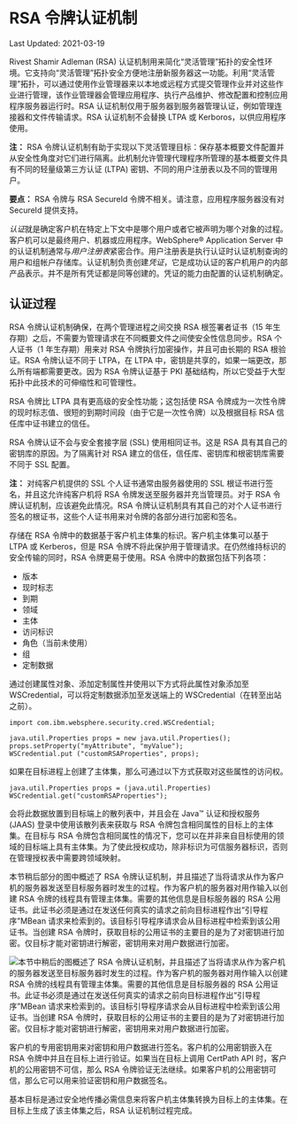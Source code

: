 # RSA 令牌认证机制

Last Updated: 2021-03-19

Rivest Shamir Adleman (RSA) 认证机制用来简化“灵活管理”拓扑的安全性环境。它支持向“灵活管理”拓扑安全方便地注册新服务器这一功能。利用“灵活管理”拓扑，可以通过使用作业管理器来以本地或远程方式提交管理作业并对这些作业进行管理，该作业管理器会管理应用程序、执行产品维护、修改配置和控制应用程序服务器运行时。RSA 认证机制仅用于服务器到服务器管理认证，例如管理连接器和文件传输请求。RSA 认证机制不会替换 LTPA 或 Kerboros，以供应用程序使用。



**注：** RSA 令牌认证机制有助于实现以下灵活管理目标：保存基本概要文件配置并从安全性角度对它们进行隔离。此机制允许管理代理程序所管理的基本概要文件具有不同的轻量级第三方认证 (LTPA) 密钥、不同的用户注册表以及不同的管理用户。



**要点：** RSA 令牌与 RSA SecureId 令牌不相关。请注意，应用程序服务器没有对 SecureId 提供支持。



*认证*就是确定客户机在特定上下文中是哪个用户或者它被声明为哪个对象的过程。客户机可以是最终用户、机器或应用程序。WebSphere® Application Server 中的认证机制通常与*用户注册表*紧密合作。用户注册表是执行认证时认证机制查询的用户和组帐户存储库。认证机制负责创建*凭证*，它是成功认证的客户机用户的内部产品表示。并不是所有凭证都是同等创建的。凭证的能力由配置的认证机制确定。

## 认证过程

RSA 令牌认证机制确保，在两个管理进程之间交换 RSA 根签署者证书（15 年生存期）之后，不需要为管理请求在不同概要文件之间使安全性信息同步。RSA 个人证书（1 年生存期）用来对 RSA 令牌执行加密操作，并且可由长期的 RSA 根验证。RSA 令牌认证不同于 LTPA，在 LTPA 中，密钥是共享的，如果一端更改，那么所有端都需要更改。因为 RSA 令牌认证基于 PKI 基础结构，所以它受益于大型拓扑中此技术的可伸缩性和可管理性。

RSA 令牌比 LTPA 具有更高级的安全性功能；这包括使 RSA 令牌成为一次性令牌的现时标志值、很短的到期时间段（由于它是一次性令牌）以及根据目标 RSA 信任库中证书建立的信任。

RSA 令牌认证不会与安全套接字层 (SSL) 使用相同证书。这是 RSA 具有其自己的密钥库的原因。为了隔离针对 RSA 建立的信任，信任库、密钥库和根密钥库需要不同于 SSL 配置。



**注：** 对纯客户机提供的 SSL 个人证书通常由服务器使用的 SSL 根证书进行签名，并且这允许纯客户机将 RSA 令牌发送至服务器并充当管理员。对于 RSA 令牌认证机制，应该避免此情况。RSA 令牌认证机制具有其自己的对个人证书进行签名的根证书，这些个人证书用来对令牌的各部分进行加密和签名。

存储在 RSA 令牌中的数据基于客户机主体集的标识。客户机主体集可以基于 LTPA 或 Kerberos，但是 RSA 令牌不将此保护用于管理请求。在仍然维持标识的安全传输的同时，RSA 令牌更易于使用。RSA 令牌中的数据包括下列各项：

- 版本
- 现时标志
- 到期
- 领域
- 主体
- 访问标识
- 角色（当前未使用）
- 组
- 定制数据

通过创建属性对象、添加定制属性并使用以下方式将此属性对象添加至 WSCredential，可以将定制数据添加至发送端上的 WSCredential（在转至出站之前）。

```plaintext-ibm
import com.ibm.websphere.security.cred.WSCredential;

java.util.Properties props = new java.util.Properties();
props.setProperty("myAttribute", "myValue");
WSCredential.put ("customRSAProperties", props);
```



如果在目标进程上创建了主体集，那么可通过以下方式获取对这些属性的访问权。

```plaintext-ibm
java.util.Properties props = (java.util.Properties) WSCredential.get("customRSAProperties");
```



会将此数据放置到目标端上的散列表中，并且会在 Java™ 认证和授权服务 (JAAS) 登录中使用该散列表来获取与 RSA 令牌包含相同属性的目标上的主体集。在目标与 RSA 令牌包含相同属性的情况下，您可以在并非来自目标使用的领域的目标端上具有主体集。为了使此授权成功，除非标识为可信服务器标识，否则在管理授权表中需要跨领域映射。

本节稍后部分的图中概述了 RSA 令牌认证机制，并且描述了当将请求从作为客户机的服务器发送至目标服务器时发生的过程。作为客户机的服务器对用作输入以创建 RSA 令牌的线程具有管理主体集。需要的其他信息是目标服务器的 RSA 公用证书。此证书必须是通过在发送任何真实的请求之前向目标进程作出“引导程序”MBean 请求来检索到的。该目标引导程序请求会从目标进程中检索到该公用证书。当创建 RSA 令牌时，获取目标的公用证书的主要目的是为了对密钥进行加密。仅目标才能对密钥进行解密，密钥用来对用户数据进行加密。

![本节中稍后的图概述了 RSA 令牌认证机制，并且描述了当将请求从作为客户机的服务器发送至目标服务器时发生的过程。作为客户机的服务器对用作输入以创建 RSA 令牌的线程具有管理主体集。需要的其他信息是目标服务器的 RSA 公用证书。此证书必须是通过在发送任何真实的请求之前向目标进程作出“引导程序”MBean 请求来检索到的。该目标引导程序请求会从目标进程中检索到该公用证书。当创建 RSA 令牌时，获取目标的公用证书的主要目的是为了对密钥进行加密。仅目标才能对密钥进行解密，密钥用来对用户数据进行加密。](https://www.ibm.com/docs/zh/SSAW57_9.0.5/com.ibm.websphere.nd.multiplatform.doc/ae/images/rsa1a.gif)

客户机的专用密钥用来对密钥和用户数据进行签名。客户机的公用密钥嵌入在 RSA 令牌中并且在目标上进行验证。如果当在目标上调用 CertPath API 时，客户机的公用密钥不可信，那么 RSA 令牌验证无法继续。如果客户机的公用密钥可信，那么它可以用来验证密钥和用户数据签名。

基本目标是通过安全地传播必需信息来将客户机主体集转换为目标上的主体集。在目标上生成了该主体集之后，RSA 认证机制过程完成。